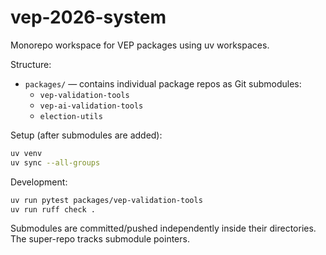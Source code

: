 # vep-2026-system

Monorepo workspace for VEP packages using uv workspaces.

Structure:
- `packages/` — contains individual package repos as Git submodules:
  - `vep-validation-tools`
  - `vep-ai-validation-tools`
  - `election-utils`

Setup (after submodules are added):

```bash
uv venv
uv sync --all-groups
```

Development:

```bash
uv run pytest packages/vep-validation-tools
uv run ruff check .
```

Submodules are committed/pushed independently inside their directories. The super-repo tracks submodule pointers.
